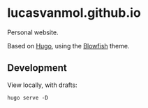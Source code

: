 # lucasvanmol.github.io
Personal website.

Based on [Hugo](https://gohugo.io/), using the [Blowfish](https://blowfish.page) theme.

## Development 

View locally, with drafts:

```
hugo serve -D
```